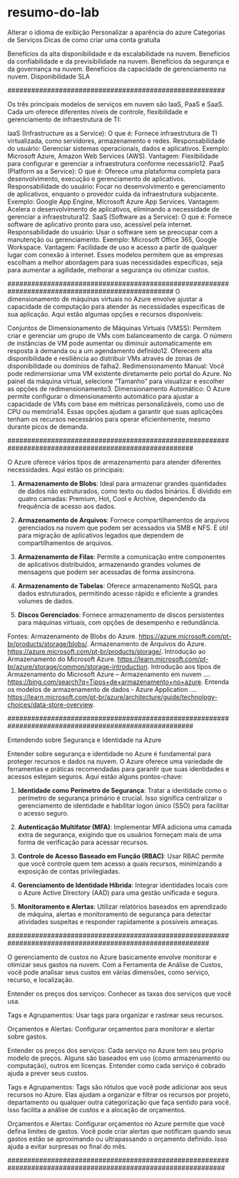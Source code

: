 # resumo-do-lab
Alterar o idioma de exibição
Personalizar a aparência do azure
Categorias de Serviços
Dicas de como criar uma conta gratuíta

Benefícios da alta disponibilidade e da escalabilidade na nuvem.
Benefícios da confiabilidade e da previsibilidade na nuvem.
Benefícios da segurança e da governança na nuvem.
Benefícios da capacidade de gerenciamento na nuvem.
Disponibilidade
SLA


#######################################################

Os três principais modelos de serviços em nuvem são IaaS, PaaS e SaaS. Cada um oferece diferentes níveis de controle, flexibilidade e gerenciamento de infraestrutura de TI:

IaaS (Infrastructure as a Service):
O que é: Fornece infraestrutura de TI virtualizada, como servidores, armazenamento e redes.
Responsabilidade do usuário: Gerenciar sistemas operacionais, dados e aplicativos.
Exemplo: Microsoft Azure, Amazon Web Services (AWS).
Vantagem: Flexibilidade para configurar e gerenciar a infraestrutura conforme necessário12.
PaaS (Platform as a Service):
O que é: Oferece uma plataforma completa para desenvolvimento, execução e gerenciamento de aplicativos.
Responsabilidade do usuário: Focar no desenvolvimento e gerenciamento de aplicativos, enquanto o provedor cuida da infraestrutura subjacente.
Exemplo: Google App Engine, Microsoft Azure App Services.
Vantagem: Acelera o desenvolvimento de aplicativos, eliminando a necessidade de gerenciar a infraestrutura12.
SaaS (Software as a Service):
O que é: Fornece software de aplicativo pronto para uso, acessível pela internet.
Responsabilidade do usuário: Usar o software sem se preocupar com a manutenção ou gerenciamento.
Exemplo: Microsoft Office 365, Google Workspace.
Vantagem: Facilidade de uso e acesso a partir de qualquer lugar com conexão à internet.
Esses modelos permitem que as empresas escolham a melhor abordagem para suas necessidades específicas, seja para aumentar a agilidade, melhorar a segurança ou otimizar custos.

##################################################################################################
O dimensionamento de máquinas virtuais no Azure envolve ajustar a capacidade de computação para atender às necessidades específicas de sua aplicação. Aqui estão algumas opções e recursos disponíveis:

Conjuntos de Dimensionamento de Máquinas Virtuais (VMSS):
Permitem criar e gerenciar um grupo de VMs com balanceamento de carga.
O número de instâncias de VM pode aumentar ou diminuir automaticamente em resposta à demanda ou a um agendamento definido12.
Oferecem alta disponibilidade e resiliência ao distribuir VMs através de zonas de disponibilidade ou domínios de falha2.
Redimensionamento Manual:
Você pode redimensionar uma VM existente diretamente pelo portal do Azure.
No painel da máquina virtual, selecione “Tamanho” para visualizar e escolher as opções de redimensionamento3.
Dimensionamento Automático:
O Azure permite configurar o dimensionamento automático para ajustar a capacidade de VMs com base em métricas personalizáveis, como uso de CPU ou memória14.
Essas opções ajudam a garantir que suas aplicações tenham os recursos necessários para operar eficientemente, mesmo durante picos de demanda.

#######################################################################################################

O Azure oferece vários tipos de armazenamento para atender diferentes necessidades. Aqui estão os principais:

1. **Armazenamento de Blobs**: Ideal para armazenar grandes quantidades de dados não estruturados, como texto ou dados binários. É dividido em quatro camadas: Premium, Hot, Cool e Archive, dependendo da frequência de acesso aos dados.

2. **Armazenamento de Arquivos**: Fornece compartilhamentos de arquivos gerenciados na nuvem que podem ser acessados via SMB e NFS. É útil para migração de aplicativos legados que dependem de compartilhamentos de arquivos.

3. **Armazenamento de Filas**: Permite a comunicação entre componentes de aplicativos distribuídos, armazenando grandes volumes de mensagens que podem ser acessadas de forma assíncrona.

4. **Armazenamento de Tabelas**: Oferece armazenamento NoSQL para dados estruturados, permitindo acesso rápido e eficiente a grandes volumes de dados.

5. **Discos Gerenciados**: Fornece armazenamento de discos persistentes para máquinas virtuais, com opções de desempenho e redundância.

Fontes: 
Armazenamento de Blobs do Azure. https://azure.microsoft.com/pt-br/products/storage/blobs/.
Armazenamento de Arquivos do Azure. https://azure.microsoft.com/pt-br/products/storage/.
Introdução ao Armazenamento do Microsoft Azure. https://learn.microsoft.com/pt-br/azure/storage/common/storage-introduction.
Introdução aos tipos de Armazenamento do Microsoft Azure – Armazenamento em nuvem .... https://bing.com/search?q=Tipos+de+armazenamento+no+azure.
Entenda os modelos de armazenamento de dados - Azure Application .... https://learn.microsoft.com/pt-br/azure/architecture/guide/technology-choices/data-store-overview.

#######################################################################################################

Entendendo sobre Segurança e Identidade na Azure

Entender sobre segurança e identidade no Azure é fundamental para proteger recursos e dados na nuvem. O Azure oferece uma variedade de ferramentas e práticas recomendadas para garantir que suas identidades e acessos estejam seguros. Aqui estão alguns pontos-chave:

1. **Identidade como Perímetro de Segurança**: Tratar a identidade como o perímetro de segurança primário é crucial. Isso significa centralizar o gerenciamento de identidade e habilitar logon único (SSO) para facilitar o acesso seguro.

2. **Autenticação Multifator (MFA)**: Implementar MFA adiciona uma camada extra de segurança, exigindo que os usuários forneçam mais de uma forma de verificação para acessar recursos.

3. **Controle de Acesso Baseado em Função (RBAC)**: Usar RBAC permite que você controle quem tem acesso a quais recursos, minimizando a exposição de contas privilegiadas.

4. **Gerenciamento de Identidade Híbrida**: Integrar identidades locais com o Azure Active Directory (AAD) para uma gestão unificada e segura.

5. **Monitoramento e Alertas**: Utilizar relatórios baseados em aprendizado de máquina, alertas e monitoramento de segurança para detectar atividades suspeitas e responder rapidamente a possíveis ameaças.

###########################################################################################################

 O gerenciamento de custos no Azure basicamente envolve monitorar e otimizar seus gastos na nuvem. Com a Ferramenta de Análise de Custos, você pode analisar seus custos em várias dimensões, como serviço, recurso, e localização.

Entender os preços dos serviços: Conhecer as taxas dos serviços que você usa.

Tags e Agrupamentos: Usar tags para organizar e rastrear seus recursos.

Orçamentos e Alertas: Configurar orçamentos para monitorar e alertar sobre gastos.

Entender os preços dos serviços: Cada serviço no Azure tem seu próprio modelo de preços. Alguns são baseados em uso (como armazenamento ou computação), outros em licenças. Entender como cada serviço é cobrado ajuda a prever seus custos.

Tags e Agrupamentos: Tags são rótulos que você pode adicionar aos seus recursos no Azure. Elas ajudam a organizar e filtrar os recursos por projeto, departamento ou qualquer outra categorização que faça sentido para você. Isso facilita a análise de custos e a alocação de orçamentos.

Orçamentos e Alertas: Configurar orçamentos no Azure permite que você defina limites de gastos. Você pode criar alertas que notificam quando seus gastos estão se aproximando ou ultrapassando o orçamento definido. Isso ajuda a evitar surpresas no final do mês.

###############################################################################################################





